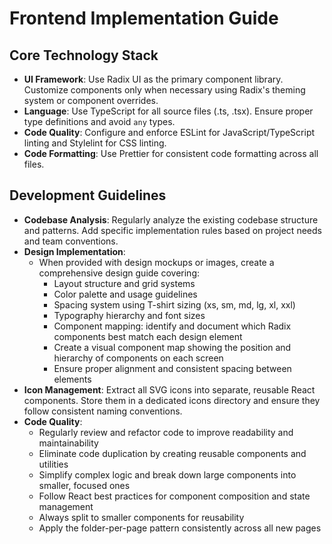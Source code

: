 # Frontend Implementation Guide

## Core Technology Stack
- **UI Framework**: Use Radix UI as the primary component library. Customize components only when necessary using Radix's theming system or component overrides.
- **Language**: Use TypeScript for all source files (.ts, .tsx). Ensure proper type definitions and avoid `any` types.
- **Code Quality**: Configure and enforce ESLint for JavaScript/TypeScript linting and Stylelint for CSS linting.
- **Code Formatting**: Use Prettier for consistent code formatting across all files.

## Development Guidelines
- **Codebase Analysis**: Regularly analyze the existing codebase structure and patterns. Add specific implementation rules based on project needs and team conventions.
- **Design Implementation**:
  - When provided with design mockups or images, create a comprehensive design guide covering:
    - Layout structure and grid systems
    - Color palette and usage guidelines
    - Spacing system using T-shirt sizing (xs, sm, md, lg, xl, xxl)
    - Typography hierarchy and font sizes
    - Component mapping: identify and document which Radix components best match each design element
    - Create a visual component map showing the position and hierarchy of components on each screen
    - Ensure proper alignment and consistent spacing between elements
- **Icon Management**: Extract all SVG icons into separate, reusable React components. Store them in a dedicated icons directory and ensure they follow consistent naming conventions.
- **Code Quality**:
  - Regularly review and refactor code to improve readability and maintainability
  - Eliminate code duplication by creating reusable components and utilities
  - Simplify complex logic and break down large components into smaller, focused ones
  - Follow React best practices for component composition and state management
  - Always split to smaller components for reusability
  - Apply the folder-per-page pattern consistently across all new pages